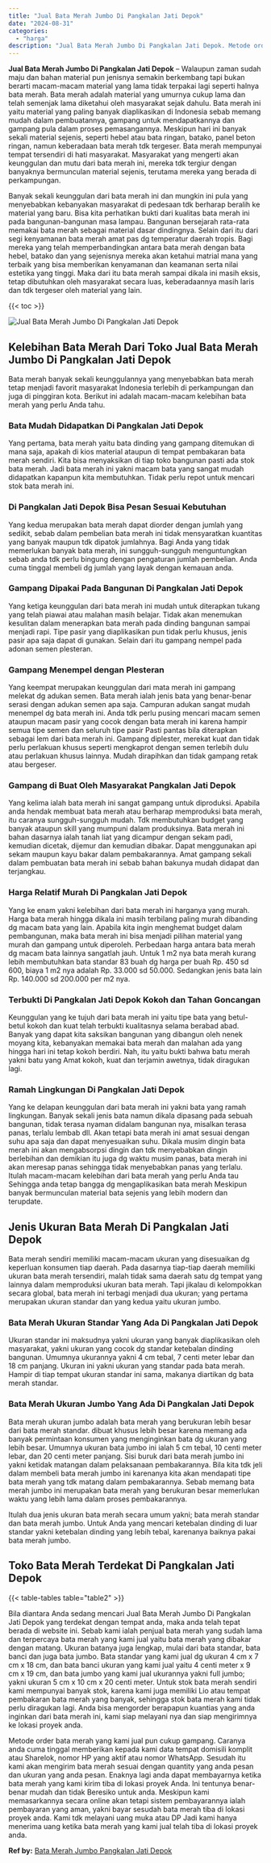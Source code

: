 ```yaml
---
title: "Jual Bata Merah Jumbo Di Pangkalan Jati Depok"
date: "2024-08-31"
categories: 
  - "harga"
description: "Jual Bata Merah Jumbo Di Pangkalan Jati Depok. Metode order bata merah yang kami jual pun cukup gampang. Caranya anda cuma tinggal memberikan kepada kami dat..."
---
```


**Jual Bata Merah Jumbo Di Pangkalan Jati Depok** – Walaupun zaman sudah maju dan bahan material pun jenisnya semakin berkembang tapi bukan berarti macam-macam material yang lama tidak terpakai lagi seperti halnya bata merah. Bata merah adalah material yang umurnya cukup lama dan telah semenjak lama diketahui oleh masyarakat sejak dahulu. Bata merah ini yaitu material yang paling banyak diaplikasikan di Indonesia sebab memang mudah dalam pembuatannya, gampang untuk mendapatkannya dan gampang pula dalam proses pemasangannya. Meskipun hari ini banyak sekali material sejenis, seperti hebel atau bata ringan, batako, panel beton ringan, namun keberadaan bata merah tdk tergeser. Bata merah mempunyai tempat tersendiri di hati masyarakat. Masyarakat yang mengerti akan keunggulan dan mutu dari bata merah ini, mereka tdk tergiur dengan banyaknya bermunculan material sejenis, terutama mereka yang berada di perkampungan.

Banyak sekali keunggulan dari bata merah ini dan mungkin ini pula yang menyebabkan kebanyakan masyarakat di pedesaan tdk berharap beralih ke material yang baru. Bisa kita perhatikan bukti dari kualitas bata merah ini pada bangunan-bangunan masa lampau. Bangunan bersejarah rata-rata memakai bata merah sebagai material dasar dindingnya. Selain dari itu dari segi kenyamanan bata merah amat pas dg temperatur daerah tropis. Bagi mereka yang telah memperbandingkan antara bata merah dengan bata hebel, batako dan yang sejenisnya mereka akan ketahui matrial mana yang terbaik yang bisa memberikan kenyamanan dan keamanan serta nilai estetika yang tinggi. Maka dari itu bata merah sampai dikala ini masih eksis, tetap dibutuhkan oleh masyarakat secara luas, keberadaannya masih laris dan tdk tergeser oleh material yang lain.

{{< toc >}}

![Jual Bata Merah Jumbo Di Pangkalan Jati Depok](/images/jual-bata-merah-24.png)

## Kelebihan Bata Merah Dari Toko Jual Bata Merah Jumbo Di Pangkalan Jati Depok

Bata merah banyak sekali keunggulannya yang menyebabkan bata merah tetap menjadi favorit masyarakat Indonesia terlebih di perkampungan dan juga di pinggiran kota. Berikut ini adalah macam-macam kelebihan bata merah yang perlu Anda tahu.

### Bata Mudah Didapatkan Di Pangkalan Jati Depok

Yang pertama, bata merah yaitu bata dinding yang gampang ditemukan di mana saja, apakah di kios material ataupun di tempat pembakaran bata merah sendiri. Kita bisa menyaksikan di tiap toko bangunan pasti ada stok bata merah. Jadi bata merah ini yakni macam bata yang sangat mudah didapatkan kapanpun kita membutuhkan. Tidak perlu repot untuk mencari stok bata merah ini.

### Di Pangkalan Jati Depok Bisa Pesan Sesuai Kebutuhan

Yang kedua merupakan bata merah dapat diorder dengan jumlah yang sedikit, sebab dalam pembelian bata merah ini tidak mensyaratkan kuantitas yang banyak maupun tdk dipatok jumlahnya. Bagi Anda yang tidak memerlukan banyak bata merah, ini sungguh-sungguh menguntungkan sebab anda tdk perlu bingung dengan pengaturan jumlah pembelian. Anda cuma tinggal membeli dg jumlah yang layak dengan kemauan anda.

### Gampang Dipakai Pada Bangunan Di Pangkalan Jati Depok

Yang ketiga keunggulan dari bata merah ini mudah untuk diterapkan tukang yang telah piawai atau malahan masih belajar. Tidak akan menemukan kesulitan dalam menerapkan bata merah pada dinding bangunan sampai menjadi rapi. Tipe pasir yang diaplikasikan pun tidak perlu khusus, jenis pasir apa saja dapat di gunakan. Selain dari itu gampang nempel pada adonan semen plesteran.

### Gampang Menempel dengan Plesteran

Yang keempat merupakan keunggulan dari mata merah ini gampang melekat dg adukan semen. Bata merah ialah jenis bata yang benar-benar serasi dengan adukan semen apa saja. Campuran adukan sangat mudah menempel dg bata merah ini. Anda tdk perlu pusing mencari macam semen ataupun macam pasir yang cocok dengan bata merah ini karena hampir semua tipe semen dan seluruh tipe pasir Pasti pantas bila diterapkan sebagai lem dari bata merah ini. Gampang diplester, merekat kuat dan tidak perlu perlakuan khusus seperti mengkaprot dengan semen terlebih dulu atau perlakuan khusus lainnya. Mudah dirapihkan dan tidak gampang retak atau bergeser.

### Gampang di Buat Oleh Masyarakat Pangkalan Jati Depok

Yang kelima ialah bata merah ini sangat gampang untuk diproduksi. Apabila anda hendak membuat bata merah atau berharap memproduksi bata merah, itu caranya sungguh-sungguh mudah. Tdk membutuhkan budget yang banyak ataupun skill yang mumpuni dalam produksinya. Bata merah ini bahan dasarnya ialah tanah liat yang dicampur dengan sekam padi, kemudian dicetak, dijemur dan kemudian dibakar. Dapat menggunakan api sekam maupun kayu bakar dalam pembakarannya. Amat gampang sekali dalam pembuatan bata merah ini sebab bahan bakunya mudah didapat dan terjangkau.

### Harga Relatif Murah Di Pangkalan Jati Depok

Yang ke enam yakni kelebihan dari bata merah ini harganya yang murah. Harga bata merah hingga dikala ini masih terbilang paling murah dibanding dg macam bata yang lain. Apabila kita ingin menghemat budget dalam pembangunan, maka bata merah ini bisa menjadi pilihan material yang murah dan gampang untuk diperoleh. Perbedaan harga antara bata merah dg macam bata lainnya sangatlah jauh. Untuk 1 m2 nya bata merah kurang lebih membutuhkan bata standar 83 buah dg harga per buah Rp. 450 sd 600, biaya 1 m2 nya adalah Rp. 33.000 sd 50.000. Sedangkan jenis bata lain Rp. 140.000 sd 200.000 per m2 nya.

### Terbukti Di Pangkalan Jati Depok Kokoh dan Tahan Goncangan

Keunggulan yang ke tujuh dari bata merah ini yaitu tipe bata yang betul-betul kokoh dan kuat telah terbukti kualitasnya selama berabad abad. Banyak yang dapat kita saksikan bangunan yang dibangun oleh nenek moyang kita, kebanyakan memakai bata merah dan malahan ada yang hingga hari ini tetap kokoh berdiri. Nah, itu yaitu bukti bahwa batu merah yakni batu yang Amat kokoh, kuat dan terjamin awetnya, tidak diragukan lagi.

### Ramah Lingkungan Di Pangkalan Jati Depok

Yang ke delapan keunggulan dari bata merah ini yakni bata yang ramah lingkungan. Banyak sekali jenis bata namun dikala dipasang pada sebuah bangunan, tidak terasa nyaman didalam bangunan nya, misalkan terasa panas, terlalu lembab dll. Akan tetapi bata merah ini amat sesuai dengan suhu apa saja dan dapat menyesuaikan suhu. Dikala musim dingin bata merah ini akan mengabsorpsi dingin dan tdk menyebabkan dingin berlebihan dan demikian itu juga dg waktu musim panas, bata merah ini akan meresap panas sehingga tidak menyebabkan panas yang terlalu. Itulah macam-macam kelebihan dari bata merah yang perlu Anda tau Sehingga anda tetap bangga dg mengaplikasikan bata merah Meskipun banyak bermunculan material bata sejenis yang lebih modern dan terupdate.

## Jenis Ukuran Bata Merah Di Pangkalan Jati Depok

Bata merah sendiri memiliki macam-macam ukuran yang disesuaikan dg keperluan konsumen tiap daerah. Pada dasarnya tiap-tiap daerah memiliki ukuran bata merah tersendiri, malah tidak sama daerah satu dg tempat yang lainnya dalam memproduksi ukuran bata merah. Tapi jikalau di kelompokkan secara global, bata merah ini terbagi menjadi dua ukuran; yang pertama merupakan ukuran standar dan yang kedua yaitu ukuran jumbo.

### Bata Merah Ukuran Standar Yang Ada Di Pangkalan Jati Depok

Ukuran standar ini maksudnya yakni ukuran yang banyak diaplikasikan oleh masyarakat, yakni ukuran yang cocok dg standar ketebalan dinding bangunan. Umumnya ukurannya yakni 4 cm tebal, 7 centi meter lebar dan 18 cm panjang. Ukuran ini yakni ukuran yang standar pada bata merah. Hampir di tiap tempat ukuran standar ini sama, makanya diartikan dg bata merah standar.

### Bata Merah Ukuran Jumbo Yang Ada Di Pangkalan Jati Depok

Bata merah ukuran jumbo adalah bata merah yang berukuran lebih besar dari bata merah standar. dibuat khusus lebih besar karena memang ada banyak permintaan konsumen yang menginginkan bata dg ukuran yang lebih besar. Umumnya ukuran bata jumbo ini ialah 5 cm tebal, 10 centi meter lebar, dan 20 centi meter panjang. Sisi buruk dari bata merah jumbo ini yakni ketidak matangan dalam pelaksanaan pembakarannya. Bila kita tdk jeli dalam membeli bata merah jumbo ini karenanya kita akan mendapati tipe bata merah yang tdk matang dalam pembakarannya. Sebab memang bata merah jumbo ini merupakan bata merah yang berukuran besar memerlukan waktu yang lebih lama dalam proses pembakarannya.

Itulah dua jenis ukuran bata merah secara umum yakni; bata merah standar dan bata merah jumbo. Untuk Anda yang mencari ketebalan dinding di luar standar yakni ketebalan dinding yang lebih tebal, karenanya baiknya pakai bata merah jumbo.

## Toko Bata Merah Terdekat Di Pangkalan Jati Depok

{{< table-tables table="table2" >}}

Bila diantara Anda sedang mencari Jual Bata Merah Jumbo Di Pangkalan Jati Depok yang terdekat dengan tempat anda, maka anda telah tepat berada di website ini. Sebab kami ialah penjual bata merah yang sudah lama dan terpercaya bata merah yang kami jual yaitu bata merah yang dibakar dengan matang. Ukuran batanya juga lengkap, mulai dari bata standar, bata banci dan juga bata jumbo. Bata standar yang kami jual dg ukuran 4 cm x 7 cm x 18 cm, dan bata banci ukuran yang kami jual yaitu 4 centi meter x 9 cm x 19 cm, dan bata jumbo yang kami jual ukurannya yakni full jumbo; yakni ukuran 5 cm x 10 cm x 20 centi meter. Untuk stok bata merah sendiri kami mempunyai banyak stok, karena kami juga memiliki Lio atau tempat pembakaran bata merah yang banyak, sehingga stok bata merah kami tidak perlu diragukan lagi. Anda bisa mengorder berapapun kuantias yang anda inginkan dari bata merah ini, kami siap melayani nya dan siap mengirimnya ke lokasi proyek anda.

Metode order bata merah yang kami jual pun cukup gampang. Caranya anda cuma tinggal memberikan kepada kami data tempat domisili komplit atau Sharelok, nomor HP yang aktif atau nomor WhatsApp. Sesudah itu kami akan mengirim bata merah sesuai dengan quantity yang anda pesan dan ukuran yang anda pesan. Enaknya lagi anda dapat membayarnya ketika bata merah yang kami kirim tiba di lokasi proyek Anda. Ini tentunya benar-benar mudah dan tidak Beresiko untuk anda. Meskipun kami memasarkannya secara online akan tetapi sistem pembayarannya ialah pembayaran yang aman, yakni bayar sesudah bata merah tiba di lokasi proyek anda. Kami tdk melayani uang muka atau DP Jadi kami hanya menerima uang ketika bata merah yang kami jual telah tiba di lokasi proyek anda.

**Ref by:** [Bata Merah Jumbo Pangkalan Jati Depok](https://id.wikipedia.org/wiki/Bata)
